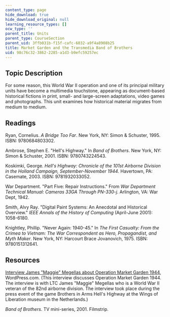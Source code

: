 ```yaml
---
content_type: page
hide_download: true
hide_download_original: null
learning_resource_types: []
ocw_type: ''
parent_title: Units
parent_type: CourseSection
parent_uid: 3ffb031b-f15f-cafc-6032-a9f4a8908b25
title: Market Garden and the Transmedia Band of Brothers
uid: 98c76c32-3862-2285-a1d3-b9efc59257ec
---
```


Topic Description
-----------------

For some reason, this World War II operation and one of its principal military units have become a multimedia touchstone, appearing as document-based historical fictions in print, small- and large-screen adaptations, video games and photographs. This unit examines how historical material migrates from medium to medium.

Readings
--------

Ryan, Cornelius. _A Bridge Too Far_. New York, NY: Simon & Schuster, 1995. ISBN: 9780684803302.

Ambrose, Stephen E. "Hell's Highway." In _Band of Brothers_. New York, NY: Simon & Schuster, 2001. ISBN: 9780743224543.

Koskimki, George. _Hell's Highway: Chronicle of the 101st Airborne Division in the Holland Campaign, September-November 1944_. Havertown, PA: Casemate, 2003. ISBN: 9781932033052.

War Department. "Part Five: Repair Instructions." From _War Department Technical Manual: Cameras 33GA Through PN-330-j_. Arlington, VA: War Dept, 1942.

Smith, Alvy Ray. "Digital Paint Systems: An Anecdotal and Historical Overview." _IEEE Annals of the History of Computing_ (April-June 2001): 1058-6180.

Knightley, Phillip. "Never Again: 1940-45." In _The First Casualty: From the Crimea to Vietnam: The War Correspondent as Hero, Propagandist, and Myth Maker_. New York, NY: Harcourt Brace Jovanovich, 1975. ISBN: 9780151312641.

Resources
---------

[Interview James "Maggie" Megellas about Operation Market Garden 1944](http://web.archive.org/web/20090501190932/http://allthewayto.wordpress.com/2008/09/22/interview-james-maggie-megellas-about-operation-market-garden-1944/), WordPress.com. (This interview discusses Operation Market Garden 1944. The interview is with LTC James "Maggie" Megellas who is a World War II veteran of the 82nd airborne division. The interview took place during the press event of the game Brothers in Arms Hell's Highway at the Wings of Liberation museum in the Netherlands.)

_Band of Brothers_. TV mini-series, 2001. Filmstrip.